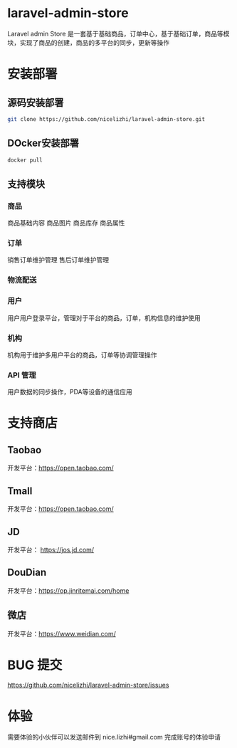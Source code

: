 # laravel-admin-store
Laravel admin Store 是一套基于基础商品，订单中心，基于基础订单，商品等模块，实现了商品的创建，商品的多平台的同步，更新等操作

# 安装部署

## 源码安装部署

```bash
git clone https://github.com/nicelizhi/laravel-admin-store.git
```

## DOcker安装部署

```bash
docker pull 
```

## 支持模块
### 商品
商品基础内容
商品图片
商品库存
商品属性

### 订单
销售订单维护管理
售后订单维护管理

### 物流配送

### 用户
用户用户登录平台，管理对于平台的商品，订单，机构信息的维护使用

### 机构
机构用于维护多用户平台的商品，订单等协调管理操作

### API 管理
用户数据的同步操作，PDA等设备的通信应用


# 支持商店
## Taobao
开发平台：https://open.taobao.com/
## Tmall
开发平台：https://open.taobao.com/
## JD
开发平台： https://jos.jd.com/
## DouDian
开发平台：https://op.jinritemai.com/home
## 微店
开发平台：https://www.weidian.com/

# BUG 提交

https://github.com/nicelizhi/laravel-admin-store/issues


# 体验

需要体验的小伙伴可以发送邮件到 nice.lizhi#gmail.com 完成账号的体验申请